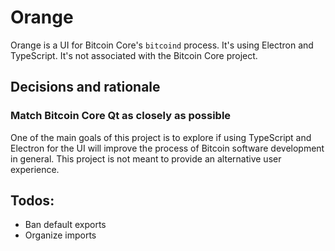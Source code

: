 # Orange

Orange is a UI for Bitcoin Core's `bitcoind` process. It's using Electron and TypeScript. It's not associated with the Bitcoin Core project.

## Decisions and rationale

### Match Bitcoin Core Qt as closely as possible

One of the main goals of this project is to explore if using TypeScript and Electron for the UI will improve the process of Bitcoin software development in general. This project is not meant to provide an alternative user experience.

## Todos:

- Ban default exports
- Organize imports
